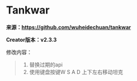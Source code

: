 # Tankwar

**来源：https://github.com/wuheidechuan/tankwar**

**Creator版本：v2.3.3**

修改内容：

>  1. 替换过期的api
>  2. 使用键盘按键W S A D 上下左右移动坦克
